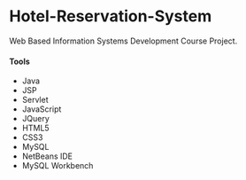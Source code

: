 # Hotel-Reservation-System
Web Based Information Systems Development Course Project.

#### Tools

* Java
* JSP
* Servlet
* JavaScript
* JQuery
* HTML5
* CSS3
* MySQL
* NetBeans IDE
* MySQL Workbench
